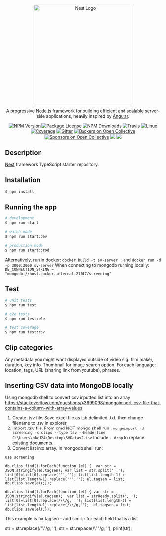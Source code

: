 <p align="center">
  <a href="http://nestjs.com/" target="blank"><img src="https://nestjs.com/img/logo_text.svg" width="320" alt="Nest Logo" /></a>
</p>

[travis-image]: https://api.travis-ci.org/nestjs/nest.svg?branch=master
[travis-url]: https://travis-ci.org/nestjs/nest
[linux-image]: https://img.shields.io/travis/nestjs/nest/master.svg?label=linux
[linux-url]: https://travis-ci.org/nestjs/nest
  
  <p align="center">A progressive <a href="http://nodejs.org" target="blank">Node.js</a> framework for building efficient and scalable server-side applications, heavily inspired by <a href="https://angular.io" target="blank">Angular</a>.</p>
    <p align="center">
<a href="https://www.npmjs.com/~nestjscore"><img src="https://img.shields.io/npm/v/@nestjs/core.svg" alt="NPM Version" /></a>
<a href="https://www.npmjs.com/~nestjscore"><img src="https://img.shields.io/npm/l/@nestjs/core.svg" alt="Package License" /></a>
<a href="https://www.npmjs.com/~nestjscore"><img src="https://img.shields.io/npm/dm/@nestjs/core.svg" alt="NPM Downloads" /></a>
<a href="https://travis-ci.org/nestjs/nest"><img src="https://api.travis-ci.org/nestjs/nest.svg?branch=master" alt="Travis" /></a>
<a href="https://travis-ci.org/nestjs/nest"><img src="https://img.shields.io/travis/nestjs/nest/master.svg?label=linux" alt="Linux" /></a>
<a href="https://coveralls.io/github/nestjs/nest?branch=master"><img src="https://coveralls.io/repos/github/nestjs/nest/badge.svg?branch=master#5" alt="Coverage" /></a>
<a href="https://gitter.im/nestjs/nestjs?utm_source=badge&utm_medium=badge&utm_campaign=pr-badge&utm_content=body_badge"><img src="https://badges.gitter.im/nestjs/nestjs.svg" alt="Gitter" /></a>
<a href="https://opencollective.com/nest#backer"><img src="https://opencollective.com/nest/backers/badge.svg" alt="Backers on Open Collective" /></a>
<a href="https://opencollective.com/nest#sponsor"><img src="https://opencollective.com/nest/sponsors/badge.svg" alt="Sponsors on Open Collective" /></a>
  <a href="https://paypal.me/kamilmysliwiec"><img src="https://img.shields.io/badge/Donate-PayPal-dc3d53.svg"/></a>
  <a href="https://twitter.com/nestframework"><img src="https://img.shields.io/twitter/follow/nestframework.svg?style=social&label=Follow"></a>
</p>
  <!--[![Backers on Open Collective](https://opencollective.com/nest/backers/badge.svg)](https://opencollective.com/nest#backer)
  [![Sponsors on Open Collective](https://opencollective.com/nest/sponsors/badge.svg)](https://opencollective.com/nest#sponsor)-->

## Description

[Nest](https://github.com/nestjs/nest) framework TypeScript starter repository.

## Installation

```bash
$ npm install
```

## Running the app

```bash
# development
$ npm run start

# watch mode
$ npm run start:dev

# production mode
$ npm run start:prod
```
Alternatively, run in docker: ```docker build -t sv-server .``` and ```docker run -d -p 3000:3000 sv-server```
When connecting to mongodb running locally: ```DB_CONNECTION_STRING = "mongodb://host.docker.internal:27017/screening"```


## Test

```bash
# unit tests
$ npm run test

# e2e tests
$ npm run test:e2e

# test coverage
$ npm run test:cov
```


  
  ## Clip categories
Any metadata you might want displayed outside of video e.g. film maker, duration, key info. Thumbnail for image search option. 
For each language:
location, tags, URL (sharing link from youtube), phrases.

## Inserting CSV data into MongoDB locally
Using mongodb shell to convert csv inputted list into an array
https://stackoverflow.com/questions/43699098/mongoimport-csv-file-that-contains-a-column-with-array-values

1. Create .tsv file. Save excel file as tab delimited .txt, then change filename to .tsv in explorer
2. Import .tsv file. From cmd NOT mongo shell run : `mongoimport -d screening -c clips --type tsv --headerline C:\Users\nkc124\Desktop\SVDatav2.tsv` Include `--drop` to replace existing documents.
3. Convert list into array. In mongodb shell run:

```use screening```

```db.clips.find().forEach(function (el) {  var str = JSON.stringify(el.tagsen); var list = str.split(' ,'); list[0]=list[0].replace('"',''); list[list.length-1] = list[list.length-1].replace('"',''); el.tagsen = list;  db.clips.save(el);});```

```db.clips.find().forEach(function (el) { var str = JSON.stringify(el.tagsen);  var list = strReady.split(', '); list[0]=list[0].replace(/\\/g, ''); list[list.length-1] = list[list.length-1].replace(/\\/g,'');  el.tagsen = list;  db.clips.save(el);});```

This example is for tagsen - add similar for each field that is a list


str = str.replace(/"\\"/g, ''); str = str.replace(/\\""/g, ''); print(str);


